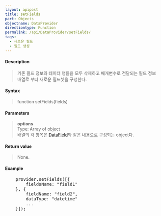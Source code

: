 ```yaml
---
layout: apipost
title: setFields
part: Objects
objectname: DataProvider
directiontype: Function
permalink: /api/DataProvider/setFields/
tags:
  - 새로운 필드
  - 필드 생성
---
```



#### Description

> 기존 필드 정보와 데이터 행들을 모두 삭제하고 매개변수로 전달되는 필드 정보 배열로 부터 새로운 필드셋을 구성한다.  

#### Syntax

> function setFields(fields)  

#### Parameters

> **options**  
> Type: Array of object  
> 배열의 각 항목은 [DataField](/api/types/DataField/)와 같은 내용으로 구성되는 object다.  

#### Return value

> None.  

#### Example

<pre class="prettyprint">
    provider.setFields([{
        fieldsName: "field1"
    }, {
        fieldName: "field2",
        dataType: "datetime"
        ...
    }]);
</pre>

